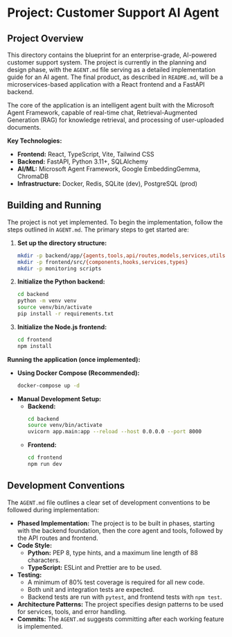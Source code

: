 # Project: Customer Support AI Agent

## Project Overview

This directory contains the blueprint for an enterprise-grade, AI-powered customer support system. The project is currently in the planning and design phase, with the `AGENT.md` file serving as a detailed implementation guide for an AI agent. The final product, as described in `README.md`, will be a microservices-based application with a React frontend and a FastAPI backend.

The core of the application is an intelligent agent built with the Microsoft Agent Framework, capable of real-time chat, Retrieval-Augmented Generation (RAG) for knowledge retrieval, and processing of user-uploaded documents.

**Key Technologies:**

*   **Frontend:** React, TypeScript, Vite, Tailwind CSS
*   **Backend:** FastAPI, Python 3.11+, SQLAlchemy
*   **AI/ML:** Microsoft Agent Framework, Google EmbeddingGemma, ChromaDB
*   **Infrastructure:** Docker, Redis, SQLite (dev), PostgreSQL (prod)

## Building and Running

The project is not yet implemented. To begin the implementation, follow the steps outlined in `AGENT.md`. The primary steps to get started are:

1.  **Set up the directory structure:**
    ```bash
    mkdir -p backend/app/{agents,tools,api/routes,models,services,utils}
    mkdir -p frontend/src/{components,hooks,services,types}
    mkdir -p monitoring scripts
    ```

2.  **Initialize the Python backend:**
    ```bash
    cd backend
    python -m venv venv
    source venv/bin/activate
    pip install -r requirements.txt
    ```

3.  **Initialize the Node.js frontend:**
    ```bash
    cd frontend
    npm install
    ```

**Running the application (once implemented):**

*   **Using Docker Compose (Recommended):**
    ```bash
    docker-compose up -d
    ```
*   **Manual Development Setup:**
    *   **Backend:**
        ```bash
        cd backend
        source venv/bin/activate
        uvicorn app.main:app --reload --host 0.0.0.0 --port 8000
        ```
    *   **Frontend:**
        ```bash
        cd frontend
        npm run dev
        ```

## Development Conventions

The `AGENT.md` file outlines a clear set of development conventions to be followed during implementation:

*   **Phased Implementation:** The project is to be built in phases, starting with the backend foundation, then the core agent and tools, followed by the API routes and frontend.
*   **Code Style:**
    *   **Python:** PEP 8, type hints, and a maximum line length of 88 characters.
    *   **TypeScript:** ESLint and Prettier are to be used.
*   **Testing:**
    *   A minimum of 80% test coverage is required for all new code.
    *   Both unit and integration tests are expected.
    *   Backend tests are run with `pytest`, and frontend tests with `npm test`.
*   **Architecture Patterns:** The project specifies design patterns to be used for services, tools, and error handling.
*   **Commits:** The `AGENT.md` suggests committing after each working feature is implemented.
